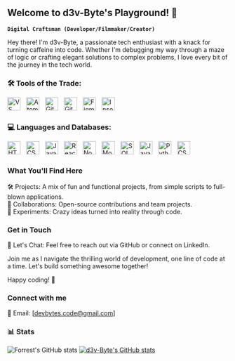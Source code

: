 ## Welcome to d3v-Byte's Playground! 🎉

**`Digital Craftsman (Developer/Filmmaker/Creator)`**

Hey there! I'm d3v-Byte, a passionate tech enthusiast with a knack for turning caffeine into code. Whether I'm debugging my way through a maze of logic or crafting elegant solutions to complex problems, I love every bit of the journey in the tech world.

### 🛠 Tools of the Trade:
<img align="left" alt="VS Code" width="30px" style="padding-right:10px;" src="https://cdn.jsdelivr.net/gh/devicons/devicon@latest/icons/vscode/vscode-original.svg" />
<img align="left" alt="Atom" width="30px" style="padding-right:10px;" src="https://cdn.jsdelivr.net/gh/devicons/devicon@latest/icons/atom/atom-original.svg" />
<img align="left" alt="Github" width="30px" style="padding-right:10px;" src="https://cdn.jsdelivr.net/gh/devicons/devicon@latest/icons/github/github-original.svg" />
<img align="left" alt="Git" width="30px" style="padding-right:10px;" src="https://cdn.jsdelivr.net/gh/devicons/devicon@latest/icons/git/git-original.svg" />
<img align="left" alt="Figma" width="30px" style="padding-right:10px;" src="https://cdn.jsdelivr.net/gh/devicons/devicon@latest/icons/figma/figma-original.svg" />
<img align="left" alt="Insomnia" width="30px" style="padding-right:10px;" src="https://cdn.jsdelivr.net/gh/devicons/devicon@latest/icons/insomnia/insomnia-original.svg" />  <br/> <br/>

### 💻 Languages and Databases:

<img align="left" alt="HTML" width="30px" style="padding-right:10px;" src="https://cdn.jsdelivr.net/gh/devicons/devicon/icons/html5/html5-plain.svg" />
<img align="left" alt="CSS" width="30px" style="padding-right:10px;" src="https://cdn.jsdelivr.net/gh/devicons/devicon/icons/css3/css3-plain.svg" />
<img align="left" alt="JavaScript" width="30px" style="padding-right:10px;" src="https://cdn.jsdelivr.net/gh/devicons/devicon/icons/javascript/javascript-plain.svg" />
<img align="left" alt="React" width="30px" style="padding-right:10px;" src="https://cdn.jsdelivr.net/gh/devicons/devicon/icons/react/react-original.svg" />
<img align="left" alt="NodeJS" width="30px" style="padding-right:10px;" src="https://cdn.jsdelivr.net/gh/devicons/devicon/icons/nodejs/nodejs-original.svg" />
<img align="left" alt="Mongo DB" width="30px" style="padding-right:10px;" src="https://cdn.jsdelivr.net/gh/devicons/devicon@latest/icons/mongodb/mongodb-original.svg" />
<img align="left" alt="SQL" width="30px" style="padding-right:10px;" src="https://cdn.jsdelivr.net/gh/devicons/devicon@latest/icons/mysql/mysql-original.svg" />
<img align="left" alt="Java" width="30px" style="padding-right:10px;" src="https://cdn.jsdelivr.net/gh/devicons/devicon/icons/java/java-original.svg"/>
<img align="left" alt="Python" width="30px" style="padding-right:10px;" src="https://cdn.jsdelivr.net/gh/devicons/devicon/icons/python/python-plain.svg" />
<img align="left" alt="CSS" width="30px" style="padding-right:10px;" src="https://cdn.jsdelivr.net/gh/devicons/devicon@latest/icons/tailwindcss/tailwindcss-original.svg" />
<br /> <br />

### What You'll Find Here

🛠️ Projects: A mix of fun and functional projects, from simple scripts to full-blown applications.  
🤝 Collaborations: Open-source contributions and team projects.  
🧪 Experiments: Crazy ideas turned into reality through code.

### Get in Touch

💬 Let's Chat: Feel free to reach out via GitHub or connect on LinkedIn.

Join me as I navigate the thrilling world of development, one line of code at a time. Let's build something awesome together!

Happy coding! 🚀

### Connect with me
📧 Email: [devbytes.code@gmail.com]

### 📊 Stats

![Forrest's GitHub stats](https://github-readme-stats.vercel.app/api?username=forrestknight&show_icons=true&theme=gruvbox)
[![d3v-Byte's GitHub stats](https://github-readme-stats.vercel.app/api?username=d3v-Bytes&show_icons=true&theme=gruvbox)](https://github.com/anuraghazra/github-readme-stats)

